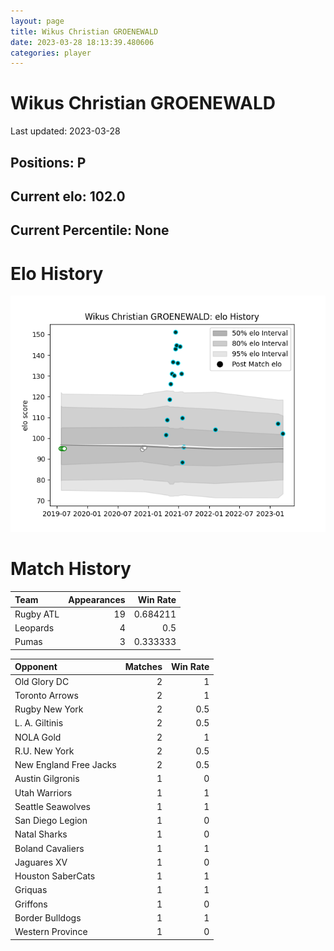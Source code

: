 ```yaml
---  
layout: page  
title: Wikus Christian GROENEWALD  
date: 2023-03-28 18:13:39.480606  
categories: player  
---
```

# Wikus Christian GROENEWALD


Last updated: 2023-03-28
## Positions: P

## Current elo: 102.0

## Current Percentile: None

# Elo History


![elo history](history_WikusChristianGROENEWALD.png)
# Match History


| Team      |   Appearances |   Win Rate |
|:----------|--------------:|-----------:|
| Rugby ATL |            19 |   0.684211 |
| Leopards  |             4 |   0.5      |
| Pumas     |             3 |   0.333333 |

| Opponent               |   Matches |   Win Rate |
|:-----------------------|----------:|-----------:|
| Old Glory DC           |         2 |        1   |
| Toronto Arrows         |         2 |        1   |
| Rugby New York         |         2 |        0.5 |
| L. A. Giltinis         |         2 |        0.5 |
| NOLA Gold              |         2 |        1   |
| R.U. New York          |         2 |        0.5 |
| New England Free Jacks |         2 |        0.5 |
| Austin Gilgronis       |         1 |        0   |
| Utah Warriors          |         1 |        1   |
| Seattle Seawolves      |         1 |        1   |
| San Diego Legion       |         1 |        0   |
| Natal Sharks           |         1 |        0   |
| Boland Cavaliers       |         1 |        1   |
| Jaguares XV            |         1 |        0   |
| Houston SaberCats      |         1 |        1   |
| Griquas                |         1 |        1   |
| Griffons               |         1 |        0   |
| Border Bulldogs        |         1 |        1   |
| Western Province       |         1 |        0   |